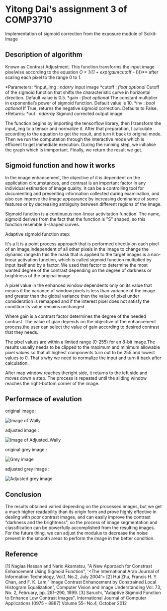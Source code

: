 # Yitong Dai's assignment 3 of COMP3710
Implementation of sigmoid correction from the exposure module of Scikit-Image

## Description of algorithm
  Known as Contrast Adjustment. This function transforms the input image pixelwise according to the equation **O = 1/(1 + exp*(gain*(cutoff - I)))** after scaling each pixel to the range 0 to 1.
  
*Parameters:
  *input_img : _ndarry_
	  input image
  *cutoff : _float optional_
		Cutoff of the sigmoid function that shifts the characteristic curve in horizontal direction.
		Default value is 0.5.
  *gain : _float optional_
		The constant multiplier in exponential’s power of sigmoid function.
		Default value is 10.
  *inv : _bool optional_
		If True, returns the negative sigmoid correction. 
		Defaults to False.
*Returns:
  *out : _ndarray_
		Sigmoid corrected output image.
		
The function begins by importing the tensorflow library, then I transform the input_img to a tensor and normalize it.
After that preparation, I calculate according to the equation to get the result, and turn it back to original mode. Then we 
run the computation through the interactive mode which is efficient to get immediate execution. During the running step, we 
initialise the graph which is immportant. Finally, we return the result we get.

## Sigmoid function and how it works
In the image enhancement, the objective of it is dependent on the application circumstances, and contrast is an important factor in any individual
estimation of image quality. It can be a controlling tool for documenting and presenting information collected during examination, and also can improve
the image appearance by increasing dominance of some features or by decreasing ambiguity between different regions of the image.


Sigmoid function is a continuous non-linear activitation function. The name, sigmoid derives from the fact that the function is "S" shaped, so this 
function resemble S-shaped curves.


Adaptive sigmoid function step:

It's a It is a point process approach that is performed directly on each pixel of an image,independent of all other pixels in the image to
change the dynamic range.In this the mask that is applied to the target images is a non-linear activation function, which is called sigmoid 
function multiplied by input itself and by a factor. We used that factor to determine the most wanted degree of the contrast depending on the 
degree of darkness or brightness of the original image.

A pixel value in the enhanced window dependents only on its value that means if the variance of window pixels is less than variance of the 
image and greater than the global variance then the value of pixel under consideration is remapped and if the interest pixel does not satisfy 
the condition its value remains unchanged.

Where gain is a contrast factor determines the degree of the needed contrast. The value of gian depends on the objective of the enhancement 
process,the user can select the value of gain according to desired contrast that they needs.
		
The pixel values are within a limited range (0-255) for an 8-bit image.The results usually needs to be clipped to the maximum and minimum
allowable pixel values so that all highest components turn out to be 255 and lowest values to 0. That's why we need to normalize the input and turn
it back after calculation.

After map window reaches theright side, it returns to the left side and moves down a step. The process is repeated until the sliding window 
reaches the right-bottom corner of the image.
	
## Performace of evalution
original image :

![Image of Wally](https://github.com/Lynn-Dai/PatternFlow/blob/master/image/sigmoid/Wally.jpg)

adjusted image :

![Image of Adjusted_Wally](https://github.com/Lynn-Dai/PatternFlow/blob/master/image/sigmoid/adjust_wally.jpg)

original grey image :

![Grey image](https://github.com/Lynn-Dai/PatternFlow/blob/master/image/sigmoid/dark_origin.jpg)

adjusted grey image :

![Adjusted grey image](https://github.com/Lynn-Dai/PatternFlow/blob/master/image/sigmoid/adjust_dark.png)


## Conclusion

The results obtained varied depending on the processed images, but we get a much higher readability than its origin form and prove highly effective
in dealing with poor contrast images, and can easily improve the contrast "darkness and the brightness", so the process of image segmentation and
classification can be powerfully accomplished from the resulting images. For the future thing, we can adjust the modulus to decrease the noise present 
in the smooth areas to perform the image in the better condition.
	
## Reference
[1] Naglaa Hassan and Nario Akamatsu, "A New Approach for Constrast Enhancement Using Sigmoid Function", '<The International Arab Journal of Information
Technology, Vol.1, No.2, July 2004'>
[2] Hui Zhu, Francis H. Y. Chan, and F. K. Lam,” Image Contrast Enhancement by Constrained Local Histogram Equalization”, Computer Vision and Image 
Understanding Vol. 73, No. 2, February, pp. 281–290, 1999.
[3] Saruchi, "Adaptive Sigmoid Function to Enhance Low Contrast Images", International Journal of Computer Applications (0975 – 8887) Volume 55– No.4, 
October 2012
